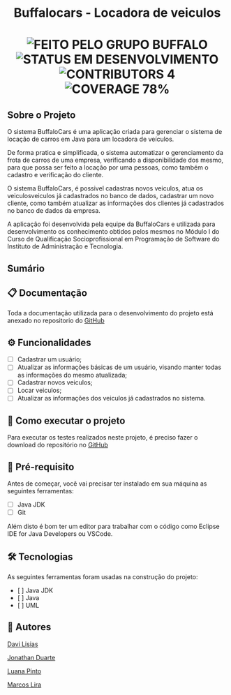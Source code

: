 <h1 align="center">Buffalocars - Locadora de veiculos</h1>

  <h1 align="center">
  	<img alt="FEITO PELO GRUPO BUFFALO" src="https://img.shields.io/static/v1?label=FEITO&message=PELO GRUPO BUFFALO&color=brightgreen">
	<img alt="STATUS EM DESENVOLVIMENTO" src="https://img.shields.io/static/v1?label=STATUS&message=EM DESENVOLVIMENTO&color=brightgreen">
	<img alt="CONTRIBUTORS 4" src="https://img.shields.io/static/v1?label=CONTRIBUTORS&message=4&color=blue">
        <img alt="COVERAGE 78%" src="https://img.shields.io/static/v1?label=COVERAGE&message=78%&color=blueviolet">
  </h1>
    
 <h2>Sobre o Projeto</h2>

O sistema BuffaloCars é uma aplicação criada para gerenciar o sistema de locação de carros em Java para um locadora de veículos.

De forma pratica e simplificada, o sistema automatizar o gerenciamento da frota de carros de uma empresa, verificando a disponibilidade dos mesmo, para que possa ser feito a locação por uma pessoas, como também o cadastro e verificação do cliente.

O sistema BuffaloCars, é possivel cadastras novos veiculos, atua os veiculosveiculos já cadastrados no banco de dados, cadastrar um novo cliente, como também atualizar as informações dos clientes já cadastrados no banco de dados da empresa.

A aplicação foi desenvolvida pela equipe da BuffaloCars e utilizada para desenvolvimento os conhecimento obtidos pelos mesmos no Módulo I do Curso de Qualificação Socioprofissional em Programação de Software do Instituto de Administração e Tecnologia.

<h2>Sumário</h2>

<h2>📋 Documentação</h2>
Toda a documentação utilizada para o desenvolvimento do projeto está anexado no repositorio do
<a href="https://github.com/Marcoslira91/Buffalocars/">GitHub</a>


<h2>⚙ Funcionalidades</h2>

- [ ] Cadastrar um usuário;
- [ ] Atualizar as informações básicas de um usuário, visando manter todas as informações do mesmo atualizada;
- [ ] Cadastrar novos veiculos;
- [ ] Locar veiculos;
- [ ] Atualizar as informações dos veiculos já cadastrados no sistema.

<h2>🔄 Como executar o projeto</h2>

Para executar os testes realizados neste projeto, é preciso fazer o download do repositório no <a href="https://github.com/Marcoslira91/Buffalocars/">GitHub<a/>

<h2>📝 Pré-requisito</h2>

Antes de começar, você vai precisar ter instalado em sua máquina as seguintes ferramentas: 
- [ ] Java JDK
- [ ] Git

Além disto é bom ter um editor para trabalhar com o código como Eclipse IDE for Java Developers ou VSCode.

<h2>🛠 Tecnologias</h2>

As seguintes ferramentas foram usadas na construção do projeto:
<ul>
	<li>[ ] Java JDK</li>
	<li>[ ] Java</li>
	<li>[ ] UML</li>
</ul>

<h2>👥 Autores</h2>
	
[Davi Lisias](https://www.linkedin.com/in/davi-lisias-aa72b4141/)

[Jonathan Duarte](https://www.linkedin.com/in/jonathan-duarte-62331582/)

[Luana Pinto](https://www.linkedin.com/in/luanactpinto/)

[Marcos Lira](https://www.linkedin.com/in/marcoslira91/)
	
	

